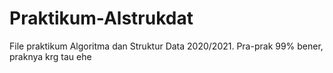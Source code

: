 # Praktikum-Alstrukdat
File praktikum Algoritma dan Struktur Data 2020/2021. Pra-prak 99% bener, praknya krg tau ehe
